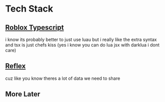 # Tech Stack

## [Roblox Typescript](https://roblox-ts.com/)

i know its probably better to just use luau but i really like the extra syntax and tsx is just chefs kiss (yes i know you can do lua jsx with darklua i dont care)

## [Reflex](https://littensy.github.io/reflex/)

cuz like you know theres a lot of data we need to share

## More Later